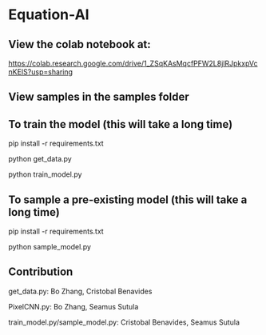 # Equation-AI

## View the colab notebook at: 

https://colab.research.google.com/drive/1_ZSqKAsMqcfPFW2L8jlRJpkxpVcnKEIS?usp=sharing

## View samples in the samples folder

## To train the model (this will take a long time)

pip install -r requirements.txt

python get_data.py

python train_model.py

## To sample a pre-existing model (this will take a long time)

pip install -r requirements.txt

python sample_model.py

## Contribution

get_data.py: Bo Zhang, Cristobal Benavides

PixelCNN.py: Bo Zhang, Seamus Sutula

train_model.py/sample_model.py: Cristobal Benavides, Seamus Sutula

